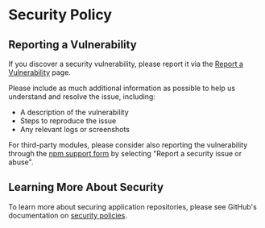 # Security Policy

## Reporting a Vulnerability

If you discover a security vulnerability, please report it via the [Report a Vulnerability](https://github.com/israelias/cheathub/security/advisories/new) page.

Please include as much additional information as possible to help us understand and resolve the issue, including:

- A description of the vulnerability
- Steps to reproduce the issue
- Any relevant logs or screenshots

For third-party modules, please consider also reporting the vulnerability through the [npm support form](https://www.npmjs.com/support) by selecting "Report a security issue or abuse".

## Learning More About Security

To learn more about securing application repositories, please see GitHub's documentation on [security policies](https://docs.github.com/en/code-security/getting-started/adding-a-security-policy-to-your-repository).
